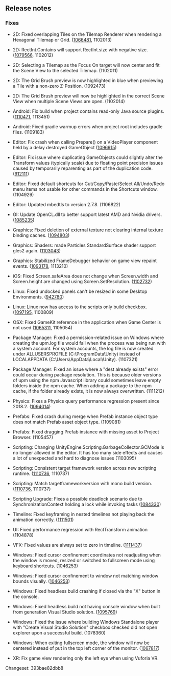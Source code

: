## Release notes

### Fixes

-   2D: Fixed overlapping Tiles on the Tilemap Renderer when rendering a Hexagonal Tilemap or Grid. ([1066481](https://issuetracker.unity3d.com/issues/2d-tilemap-hexagon-sort-order-on-tilemap-renderer-seem-to-cause-some-hexagon-tiles-to-not-overlap-properly), 1102013)

-   2D: RectInt.Contains will support RectInt.size with negative size. ([1079566](https://issuetracker.unity3d.com/issues/rectint-dot-contains-doesnt-consider-rectints-width-and-height-being-negative), 1102012)

-   2D: Selecting a Tilemap as the Focus On target will now center and fit the Scene View to the selected Tilemap. (1102011)

-   2D: The Grid Brush preview is now highlighted in blue when previewing a Tile with a non-zero Z-Position. (1092473)

-   2D: The Grid Brush preview will now be highlighted in the correct Scene View when multiple Scene Views are open. (1102014)

-   Android: Fix build when project contains read-only Java source plugins. ([1110471](https://issuetracker.unity3d.com/issues/android-build-fails-when-the-assets-slash-plugins-slash-android-folder-which-has-a-java-file-is-set-to-non-writeable), 1113451)

-   Android: Fixed gradle warmup errors when project root includes gradle files. (1109183)

-   Editor: Fix crash when calling Prepare() on a VideoPlayer component held by a delay destroyed GameObject ([1096915](https://issuetracker.unity3d.com/issues/videoplayer-callbacks-renderforcamera-crashes-when-loading-a-scene-in-play-mode))

-   Editor: Fix issue where duplicating GameObjects could slightly alter the Transform values (typically scale) due to floating point precision issues caused by temporarily reparenting as part of the duplication code. ([912111](https://issuetracker.unity3d.com/issues/duplicated-child-gameobject-inside-canvas-has-modified-recttransform-scale-and-position-values))

-   Editor: Fixed default shortcuts for Cut/Copy/Paste/Select All/Undo/Redo menu items not usable for other commands in the Shortcuts window. (1104929)

-   Editor: Updated mbedtls to version 2.7.8. (1106822)

-   GI: Update OpenCL.dll to better support latest AMD and Nvidia drivers. ([1085235](https://issuetracker.unity3d.com/issues/gpu-plm-crash-and-no-fallback-to-cpu-lightmapper-when-baking-the-scene-on-gpu-lightmapper-with-old-opencl-drivers))

-   Graphics: Fixed deletion of external texture not clearing internal texture binding caches. ([1094803](https://issuetracker.unity3d.com/issues/ios-the-native-plugin-generated-texture-is-black-in-opengles-development-builds))

-   Graphics: Shaders: made Particles StandardSurface shader support gles2 again. ([1103043](https://issuetracker.unity3d.com/issues/gles2-particles-slash-standard-surface-shader-doesnt-render-on-devices))

-   Graphics: Stabilized FrameDebugger behavior on game view repaint events. ([1093178](https://issuetracker.unity3d.com/issues/the-draw-call-count-changes-after-moving-the-mouse-into-game-view-when-a-camera-is-rendering-to-a-rendertexture), 1113210)

-   iOS: Fixed Screen.safeArea does not change when Screen.width and Screen.height are changed using Screen.SetResolution. ([1102732](https://issuetracker.unity3d.com/issues/ios-screen-dot-safearea-does-not-change-when-screen-dot-width-and-screen-dot-height-are-changed-using-screen-dot-setresolution))

-   Linux: Fixed undocked panels can\'t be resized in some Desktop Environments. ([942780](https://issuetracker.unity3d.com/issues/linux-editor-undocked-panels-cant-be-resized-in-some-desktop-environments))

-   Linux: Linux now has access to the scripts only build checkbox. ([1097195](https://issuetracker.unity3d.com/issues/no-option-to-do-a-scripts-only-build-for-the-linux-build-target), 1100809)

-   OSX: Fixed GameKit reference in the application when Game Center is not used ([1065311](https://issuetracker.unity3d.com/issues/apple-platforms-gamekit-reference-in-the-application-when-game-room-is-not-used-app-store-rejects-the-build), 1105054)

-   Package Manager: Fixed a permission-related issue on Windows where creating the upm.log file would fail when the process was being run with a system account. For system accounts, the log file is now created under ALLUSERSPROFILE (C:\\ProgramData\\Unity) instead of LOCALAPPDATA (C:\\Users\\AppData\\Local\\Unity). (1107321)

-   Package Manager: Fixed an issue where a \"dest already exists\" error could occur during package resolution. This is because older versions of upm using the npm Javascript library could sometimes leave empty folders inside the npm cache. When adding a package to the npm cache, if the folder already exists, it is now always overwritten. (1111212)

-   Physics: Fixes a Physics query performance regression present since 2018.2. ([1094014](https://issuetracker.unity3d.com/issues/physics-query-performance-regression-in-2018-dot-2))

-   Prefabs: Fixed crash during merge when Prefab instance object type does not match Prefab asset object type. (1109081)

-   Prefabs: Fixed dragging Prefab instance with missing asset to Project Browser. (1105457)

-   Scripting: Changing UnityEngine.Scripting.GarbageCollector.GCMode is no longer allowed in the editor. It has too many side effects and causes a lot of unexpected and hard to diagnose issues (1103095)

-   Scripting: Consistent target framework version across new scripting runtime. ([1110736](https://issuetracker.unity3d.com/issues/vscode-needs-to-target-4-dot-7-2-instead-of-4-dot-5), 1110737)

-   Scripting: Match targetframeworkversion with mono build version. ([1110736](https://issuetracker.unity3d.com/issues/vscode-needs-to-target-4-dot-7-2-instead-of-4-dot-5), 1110737)

-   Scripting Upgrade: Fixes a possible deadlock scenario due to SynchronizationContext holding a lock while invoking tasks ([1084330](https://issuetracker.unity3d.com/issues/deadlock-due-to-unitysynchronizationcontext-invoking-event-in-lock))

-   Timeline: Fixed keyframing in nested timelines not playing back the animation correctly. ([1111501](https://issuetracker.unity3d.com/issues/timeline-control-track-new-recorded-animation-clip-does-not-evaluate))

-   UI: Fixed performance regression with RectTransform animation (1104878)

-   VFX: Fixed values are always set to zero in timeline. ([1111437](https://issuetracker.unity3d.com/issues/visual-effect-graph-values-are-always-set-to-zero-in-timeline))

-   Windows: Fixed cursor confinement coordinates not readjusting when the window is moved, resized or switched to fullscreen mode using keyboard shortcuts. ([1046253](https://issuetracker.unity3d.com/issues/cursor-confinement-in-windowed-mode-transitions-to-the-fullscreen-mode-with-incorrect-boundaries))

-   Windows: Fixed cursor confinement to window not matching window bounds visually. ([1046253](https://issuetracker.unity3d.com/issues/cursor-confinement-in-windowed-mode-transitions-to-the-fullscreen-mode-with-incorrect-boundaries))

-   Windows: Fixed headless build crashing if closed via the \"X\" button in the console.

-   Windows: Fixed headless build not having console window when built from generation Visual Studio solution. ([1095769](https://issuetracker.unity3d.com/issues/windows-standalone-the-server-build-though-vs-project-generation-does-not-have-a-command-window))

-   Windows: Fixed the issue where building Windows Standalone player with \"Create Visual Studio Solution\" checkbox checked did not open explorer upon a successful build. (1078360)

-   Windows: When exiting fullscreen mode, the window will now be centered instead of put in the top left corner of the monitor. ([1067817](https://issuetracker.unity3d.com/issues/windows-game-window-jumps-to-the-top-left-corner-when-switching-to-the-windowed-mode))

-   XR: Fix game view rendering only the left eye when using Vuforia VR.

Changeset: 393bae82dbb8
